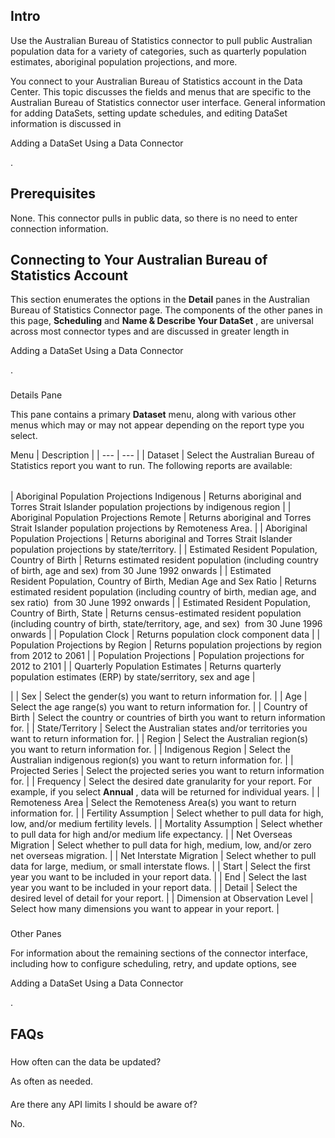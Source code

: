 

Intro
-------

Use the Australian Bureau of Statistics connector to pull public Australian population data for a variety of categories, such as quarterly population estimates, aboriginal population projections, and more.


 You connect to your Australian Bureau of Statistics account in the Data Center. This topic discusses the fields and menus that are specific to the Australian Bureau of Statistics connector user interface. General information for adding DataSets, setting update schedules, and editing DataSet information is discussed in

Adding a DataSet Using a Data Connector

.


 Prerequisites
---------------

None. This connector pulls in public data, so there is no need to enter connection information.


 Connecting to Your Australian Bureau of Statistics Account
------------------------------------------------------------


 This section enumerates the options in the
 **Detail**
 panes in the Australian Bureau of Statistics Connector page. The components of the other panes in this page,
 **Scheduling**
 and
 **Name & Describe Your DataSet**
 , are universal across most connector types and are discussed in greater length in

Adding a DataSet Using a Data Connector

.


###
 Details Pane

This pane contains a primary
 **Dataset**
 menu, along with various other menus which may or may not appear depending on the report type you select.


 Menu
  |
 Description
  |
| --- | --- |
|
 Dataset
  |
 Select the Australian Bureau of Statistics report you want to run. The following reports are available:


|  |  |
| --- | --- |
|
 Aboriginal Population Projections Indigenous
  |
 Returns aboriginal and Torres Strait Islander population projections by indigenous region
  |
|
 Aboriginal Population Projections Remote
  |
 Returns aboriginal and Torres Strait Islander population projections by Remoteness Area.
  |
|
 Aboriginal Population Projections
  |
 Returns aboriginal and Torres Strait Islander population projections by state/territory.
  |
|
 Estimated Resident Population, Country of Birth
  |
 Returns estimated resident population (including country of birth, age and sex) from 30 June 1992 onwards
  |
|
 Estimated Resident Population, Country of Birth, Median Age and Sex Ratio
  |
 Returns estimated resident population (including country of birth, median age, and sex ratio)  from 30 June 1992 onwards
  |
|
 Estimated Resident Population, Country of Birth, State
  |
 Returns census-estimated resident population (including country of birth, state/territory, age, and sex)  from 30 June 1996 onwards
  |
|
 Population Clock
  |
 Returns population clock component data
  |
|
 Population Projections by Region
  |
 Returns population projections by region from 2012 to 2061
  |
|
 Population Projections
  |
 Population projections for 2012 to 2101
  |
|
 Quarterly Population Estimates
  |
 Returns quarterly population estimates (ERP) by state/serritory, sex and age
  |

|
|
 Sex
  |
 Select the gender(s) you want to return information for.
  |
|
 Age
  |
 Select the age range(s) you want to return information for.
  |
|
 Country of Birth
  |
 Select the country or countries of birth you want to return information for.
  |
|
 State/Territory
  |
 Select the Australian states and/or territories you want to return information for.
  |
|
 Region
  |
 Select the Australian region(s) you want to return information for.
  |
|
 Indigenous Region
  |
 Select the Australian indigenous region(s) you want to return information for.
  |
|
 Projected Series
  |
 Select the projected series you want to return information for.
  |
|
 Frequency
  |
 Select the desired date granularity for your report. For example, if you select
 **Annual**
 , data will be returned for individual years.
  |
|
 Remoteness Area
  |
 Select the Remoteness Area(s) you want to return information for.
  |
|
 Fertility Assumption
  |
 Select whether to pull data for high, low, and/or medium fertility levels.
  |
|
 Mortality Assumption
  |
 Select whether to pull data for high and/or medium life expectancy.
  |
|
 Net Overseas Migration
  |
 Select whether to pull data for high, medium, low, and/or zero net overseas migration.
  |
|
 Net Interstate Migration
  |
 Select whether to pull data for large, medium, or small interstate flows.
  |
|
 Start
  |
 Select the first year you want to be included in your report data.
  |
|
 End
  |
 Select the last year you want to be included in your report data.
  |
|
 Detail
  |
 Select the desired level of detail for your report.
  |
|
 Dimension at Observation Level
  |
 Select how many dimensions you want to appear in your report.
  |


###
 Other Panes

For information about the remaining sections of the connector interface, including how to configure scheduling, retry, and update options, see

Adding a DataSet Using a Data Connector

.


 FAQs
------


#####
 How often can the data be updated?

As often as needed.

####
 Are there any API limits I should be aware of?

No.

